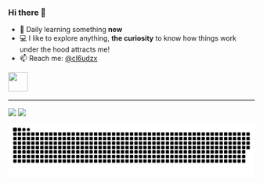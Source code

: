 
### Hi there 👋

- 🌱 Daily learning something <b>new</b>
- :computer:     I like to explore anything, <b>the curiosity</b> to know how things work under the hood attracts me!
- 📫 Reach me: [@cl6udzx](https://www.instagram.com/cl6udzx/)
<a href="https://discord.gg/74RPbd9qYq">
<img border="0" src="https://cloud.githubusercontent.com/assets/6291467/26705903/96c2d66e-477c-11e7-9f4e-f3c0efe96c9a.png" width="40" height="40">
</a>

---

<img align="center" src="https://github-readme-stats.vercel.app/api?username=cl6udzx&show_icons=true&count_private=true&theme=rose_pine&hide_border=true&bg_color=0D1117"/>
 <img align="center" src="https://github-readme-stats.vercel.app/api/top-langs/?username=cl6udzx&langs_count=8&count_private=true&layout=compact&theme=rose_pine&hide_border=true&bg_color=0D1117"/>


![Snake animation](https://github.com/cl6udzx/cl6udzx/blob/output/github-contribution-grid-snake.svg)
